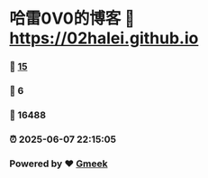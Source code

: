 # 哈雷0V0的博客 :link: https://02halei.github.io 
### :page_facing_up: [15](https://02halei.github.io/tag.html) 
### :speech_balloon: 6 
### :hibiscus: 16488 
### :alarm_clock: 2025-06-07 22:15:05 
### Powered by :heart: [Gmeek](https://github.com/Meekdai/Gmeek)
